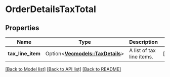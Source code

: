 # OrderDetailsTaxTotal

## Properties

Name | Type | Description | Notes
------------ | ------------- | ------------- | -------------
**tax_line_item** | Option<[**Vec<models::TaxDetails>**](TaxDetails.md)> | A list of tax line items. | [optional]

[[Back to Model list]](../README.md#documentation-for-models) [[Back to API list]](../README.md#documentation-for-api-endpoints) [[Back to README]](../README.md)


